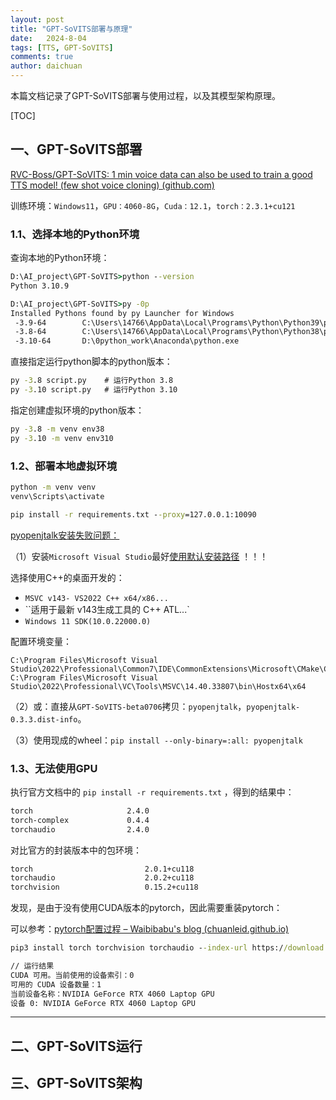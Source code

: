 ```yaml
---
layout: post
title: "GPT-SoVITS部署与原理"
date:   2024-8-04
tags: [TTS, GPT-SoVITS]
comments: true
author: daichuan
---
```


本篇文档记录了GPT-SoVITS部署与使用过程，以及其模型架构原理。

<!-- more -->

[TOC]

## 一、GPT-SoVITS部署

[RVC-Boss/GPT-SoVITS: 1 min voice data can also be used to train a good TTS model! (few shot voice cloning) (github.com)](https://github.com/RVC-Boss/GPT-SoVITS/tree/main)

训练环境：`Windows11`，`GPU：4060-8G`，`Cuda：12.1`，`torch：2.3.1+cu121`

### 1.1、选择本地的Python环境

查询本地的Python环境：

```cmd
D:\AI_project\GPT-SoVITS>python --version
Python 3.10.9

D:\AI_project\GPT-SoVITS>py -0p
Installed Pythons found by py Launcher for Windows
 -3.9-64        C:\Users\14766\AppData\Local\Programs\Python\Python39\python.exe *
 -3.8-64        C:\Users\14766\AppData\Local\Programs\Python\Python38\python.exe
 -3.10-64       D:\0python_work\Anaconda\python.exe
```

直接指定运行python脚本的python版本：

```cmd
py -3.8 script.py    # 运行Python 3.8
py -3.10 script.py   # 运行Python 3.10
```

指定创建虚拟环境的python版本：

```cmd
py -3.8 -m venv env38
py -3.10 -m venv env310
```

### 1.2、部署本地虚拟环境

```cmd
python -m venv venv
venv\Scripts\activate

pip install -r requirements.txt --proxy=127.0.0.1:10090
```

<u>pyopenjtalk安装失败问题：</u>

（1）安装`Microsoft Visual Studio`最好<u>使用默认安装路径</u> ！！！

选择使用C++的桌面开发的：

- `MSVC v143- VS2022 C++ x64/x86...`
- ``适用于最新 v143生成工具的 C++ ATL...`
- `Windows 11 SDK(10.0.22000.0)`

配置环境变量：

```
C:\Program Files\Microsoft Visual Studio\2022\Professional\Common7\IDE\CommonExtensions\Microsoft\CMake\CMake\bin
C:\Program Files\Microsoft Visual Studio\2022\Professional\VC\Tools\MSVC\14.40.33807\bin\Hostx64\x64
```

（2）或：直接从`GPT-SoVITS-beta0706`拷贝：`pyopenjtalk`，`pyopenjtalk-0.3.3.dist-info`。

（3）使用现成的wheel：`pip install --only-binary=:all: pyopenjtalk`

### 1.3、无法使用GPU

执行官方文档中的 `pip install -r requirements.txt` ，得到的结果中：

```cmd
torch                     2.4.0
torch-complex             0.4.4
torchaudio                2.4.0
```

对比官方的封装版本中的包环境：

```cmd
torch                         2.0.1+cu118
torchaudio                    2.0.2+cu118
torchvision                   0.15.2+cu118
```

发现，是由于没有使用CUDA版本的pytorch，因此需要重装pytorch：

可以参考：[pytorch配置过程 – Waibibabu's blog (chuanleid.github.io)](https://chuanleid.github.io/记录一次pytorch配置过程/)

```cmd
pip3 install torch torchvision torchaudio --index-url https://download.pytorch.org/whl/cu121 --proxy=127.0.0.1:8080
```

```cmd
// 运行结果
CUDA 可用。当前使用的设备索引：0
可用的 CUDA 设备数量：1
当前设备名称：NVIDIA GeForce RTX 4060 Laptop GPU
设备 0: NVIDIA GeForce RTX 4060 Laptop GPU
```

------------------

## 二、GPT-SoVITS运行



## 三、GPT-SoVITS架构
